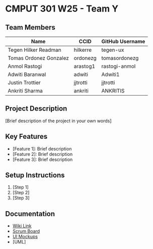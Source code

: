 # CMPUT 301 W25 - Team Y

## Team Members
| Name        | CCID   | GitHub Username |
| ----------- | ------ | --------------- |
| Tegen Hilker Readman | hilkerre | tegen-ux     |
| Tomas Ordonez Gonzalez | ordonezg | tomasordonezg     |
| Anmol Rastogi | arastog1 | rastogi-anmol     |
| Adwiti Baranwal | adwiti | Adwiti1     |
| Justin Trottier | jjtrotti | jjtrotti     |
| Ankriti Sharma | ankriti | ANKRITIS     |


## Project Description

[Brief description of the project in your own words]

## Key Features

- [Feature 1]: Brief description
- [Feature 2]: Brief description
- [Feature 3]: Brief description

## Setup Instructions

1. [Step 1]
2. [Step 2]
3. [Step 3]

## Documentation

- [Wiki Link](https://github.com/cmput301-w25/project-y/wiki)
- [Scrum Board](https://github.com/orgs/cmput301-w25/projects/41)
- [UI Mockups](https://github.com/cmput301-w25/project-y/wiki/UI-%E2%80%90-MockUp)
- [UML]
